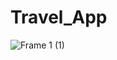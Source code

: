 # Travel_App
![Frame 1 (1)](https://github.com/Ad12-Ad/Travel_App/assets/76468958/9ec87697-0fc1-4556-aee6-c58bf4fbdfcd)
